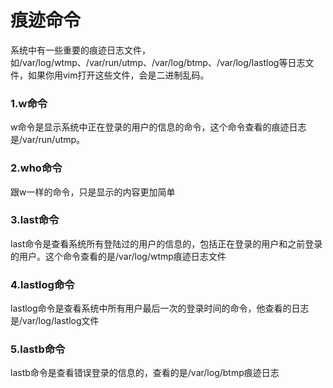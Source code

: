 # 痕迹命令

系统中有一些重要的痕迹日志文件，如/var/log/wtmp、/var/run/utmp、/var/log/btmp、/var/log/lastlog等日志文件，如果你用vim打开这些文件，会是二进制乱码。

### 1.w命令

w命令是显示系统中正在登录的用户的信息的命令，这个命令查看的痕迹日志是/var/run/utmp。



### 2.who命令

跟w一样的命令，只是显示的内容更加简单



### 3.last命令

last命令是查看系统所有登陆过的用户的信息的，包括正在登录的用户和之前登录的用户。这个命令查看的是/var/log/wtmp痕迹日志文件



### 4.lastlog命令

lastlog命令是查看系统中所有用户最后一次的登录时间的命令，他查看的日志是/var/log/lastlog文件



### 5.lastb命令

lastb命令是查看错误登录的信息的，查看的是/var/log/btmp痕迹日志